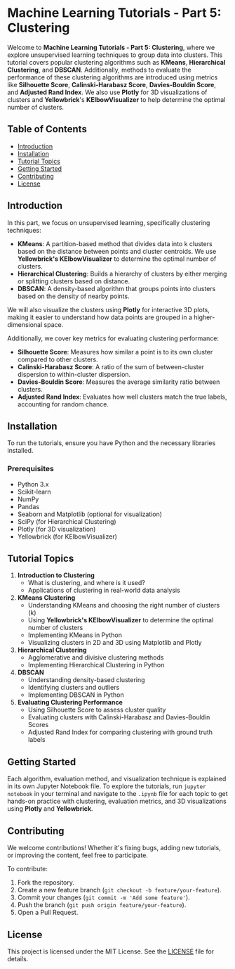 # Machine Learning Tutorials - Part 5: Clustering

Welcome to **Machine Learning Tutorials - Part 5: Clustering**, where we explore unsupervised learning techniques to group data into clusters. This tutorial covers popular clustering algorithms such as **KMeans**, **Hierarchical Clustering**, and **DBSCAN**. Additionally, methods to evaluate the performance of these clustering algorithms are introduced using metrics like **Silhouette Score**, **Calinski-Harabasz Score**, **Davies-Bouldin Score**, and **Adjusted Rand Index**. We also use **Plotly** for 3D visualizations of clusters and **Yellowbrick**'s **KElbowVisualizer** to help determine the optimal number of clusters.

## Table of Contents
- [Introduction](#introduction)
- [Installation](#installation)
- [Tutorial Topics](#tutorial-topics)
- [Getting Started](#getting-started)
- [Contributing](#contributing)
- [License](#license)

## Introduction
In this part, we focus on unsupervised learning, specifically clustering techniques:
- **KMeans**: A partition-based method that divides data into k clusters based on the distance between points and cluster centroids. We use **Yellowbrick's KElbowVisualizer** to determine the optimal number of clusters.
- **Hierarchical Clustering**: Builds a hierarchy of clusters by either merging or splitting clusters based on distance.
- **DBSCAN**: A density-based algorithm that groups points into clusters based on the density of nearby points.

We will also visualize the clusters using **Plotly** for interactive 3D plots, making it easier to understand how data points are grouped in a higher-dimensional space.

Additionally, we cover key metrics for evaluating clustering performance:
- **Silhouette Score**: Measures how similar a point is to its own cluster compared to other clusters.
- **Calinski-Harabasz Score**: A ratio of the sum of between-cluster dispersion to within-cluster dispersion.
- **Davies-Bouldin Score**: Measures the average similarity ratio between clusters.
- **Adjusted Rand Index**: Evaluates how well clusters match the true labels, accounting for random chance.

## Installation
To run the tutorials, ensure you have Python and the necessary libraries installed.

### Prerequisites
- Python 3.x
- Scikit-learn
- NumPy
- Pandas
- Seaborn and Matplotlib (optional for visualization)
- SciPy (for Hierarchical Clustering)
- Plotly (for 3D visualization)
- Yellowbrick (for KElbowVisualizer)

## Tutorial Topics
1. **Introduction to Clustering**
   - What is clustering, and where is it used?
   - Applications of clustering in real-world data analysis
2. **KMeans Clustering**
   - Understanding KMeans and choosing the right number of clusters (k)
   - Using **Yellowbrick's KElbowVisualizer** to determine the optimal number of clusters
   - Implementing KMeans in Python
   - Visualizing clusters in 2D and 3D using Matplotlib and Plotly
3. **Hierarchical Clustering**
   - Agglomerative and divisive clustering methods
   - Implementing Hierarchical Clustering in Python
4. **DBSCAN**
   - Understanding density-based clustering
   - Identifying clusters and outliers
   - Implementing DBSCAN in Python
5. **Evaluating Clustering Performance**
   - Using Silhouette Score to assess cluster quality
   - Evaluating clusters with Calinski-Harabasz and Davies-Bouldin Scores
   - Adjusted Rand Index for comparing clustering with ground truth labels

## Getting Started
Each algorithm, evaluation method, and visualization technique is explained in its own Jupyter Notebook file. To explore the tutorials, run `jupyter notebook` in your terminal and navigate to the `.ipynb` file for each topic to get hands-on practice with clustering, evaluation metrics, and 3D visualizations using **Plotly** and **Yellowbrick**.

## Contributing
We welcome contributions! Whether it's fixing bugs, adding new tutorials, or improving the content, feel free to participate.

To contribute:
1. Fork the repository.
2. Create a new feature branch (`git checkout -b feature/your-feature`).
3. Commit your changes (`git commit -m 'Add some feature'`).
4. Push the branch (`git push origin feature/your-feature`).
5. Open a Pull Request.

## License
This project is licensed under the MIT License. See the [LICENSE](LICENSE) file for details.
